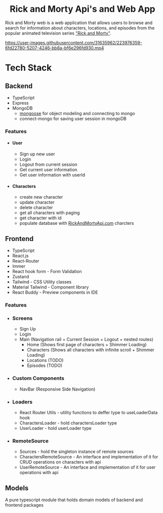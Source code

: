 <h1 align="center">Rick and Morty Api's and Web App</h1>

<p>
Rick and Morty web is a web application that allows users to browse and search for information about characters, locations, and episodes from the popular animated television series <a href="https://www.imdb.com/title/tt2861424/">"Rick and Morty"</a>.
</p>

https://user-images.githubusercontent.com/31635962/223976359-6fd22780-5207-4246-bb8a-bf6e296fd930.mp4

# Tech Stack

## Backend

- TypeScript
- Express
- MongoDB
    - <a href="https://github.com/Automattic/mongoose">mongoose</a> for object modeling and connecting to mongo
    - <a>connect-mongo</a> for saving user session in mongoDB

### Features

- #### User
    - Sign up new user
    - Login
    - Logout from current session
    - Get current user information
    - Get user information with userId
- #### Characters
    - create new character
    - update character
    - delete character
    - get all characters with paging
    - get character with id
    - populate database with <a href="https://rickandmortyapi.com/">RickAndMortyApi.com</a> charcters

## Frontend

- TypeScript
- React.js
- React-Router
- Immer
- React hook form - Form Validation
- Zustand
- Tailwind - CSS Utility classes
- Material Tailwind - Component library
- React Buddy - Preview components in IDE

### Features

- ### Screens
  - Sign Up
  - Login
  - Main (Navigation rail + Current Session + Logout + nested routes)
    - Home (Shows first page of characters + Shimmer Loading)
    - Characters (Shows all characters with infinite scroll + Shimmer Loading)
    - Locations (TODO)
    - Episodes (TODO)
- ### Custom Components
  - NavBar (Responsive Side Navigation)

- ### Loaders
  - React Router Utils - utility functions to deffer type to useLoaderData hook
  - CharactersLoader - hold charactersLoader type
  - UserLoader - hold userLoader type

- ### RemoteSource
  - Sources - hold the singleton instance of remote sources
  - CharactersRemoteSource - An interface and implementation of it for CRUD operations on characters with api
  - UserRemoteSource - An interface and implementation of it for user operations with api

## Models

<p>A pure typescript module that holds domain models of backend and frontend packages</p>
